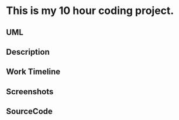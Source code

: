 # This is my 10 hour coding project.

## UML



## Description



## Work Timeline



## Screenshots



## SourceCode


